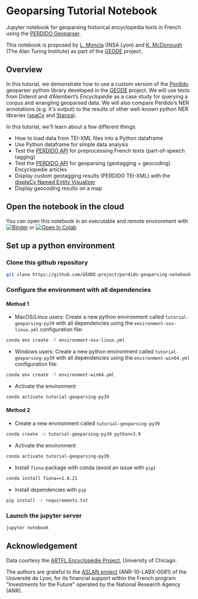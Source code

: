 # Geoparsing Tutorial Notebook

Jupyter notebook for geoparsing historical encyclopedia texts in French using the [PERDIDO Geoparser](https://github.com/ludovicmoncla/perdido). 

This notebook is proposed by [L. Moncla](https://ludovicmoncla.github.io/) (INSA Lyon) and [K. McDonough](https://www.turing.ac.uk/people/researchers/katherine-mcdonough) (The Alan Turing Institute) as part of the [GEODE](https://geode-project.github.io/) project.

## Overview

In this tutorial, we demonstrate how to use a custom version of the [Perdido](https://github.com/ludovicmoncla/perdido) geoparser python library developed in the [GEODE](https://geode-project.github.io) project.
We will use texts from Diderot and d’Alembert’s *Encyclopédie* as a case study for querying a corpus and wrangling geoparsed data. We will also compare Perdido’s NER annotations (e.g. it's output) to the results of other well-known python NER libraries ([spaCy](https://spacy.io) and [Stanza](https://stanfordnlp.github.io/stanza/index.html)).



In this tutorial, we'll learn about a few different things.

- How to load data from TEI-XML files into a Python dataframe
- Use Python dataframe for simple data analysis
- Test the [PERDIDO API](http://erig.univ-pau.fr/PERDIDO/api.jsp) for preprocessing French texts (part-of-speech tagging)
- Test the [PERDIDO API](http://erig.univ-pau.fr/PERDIDO/api.jsp) for geoparsing (geotagging + geocoding) Encyclopedie articles
- Display custom geotagging results (PERDIDO TEI-XML) with the [displaCy Named Entity Visualizer](https://spacy.io/usage/visualizers)
- Display geocoding results on a map

## Open the notebook in the cloud

You can open this notebook in an executable and remote environment with [![Binder](https://mybinder.org/badge_logo.svg)](https://mybinder.org/v2/gh/GEODE-project/perdido-geoparsing-notebook/master?filepath=Tutorial-geoparsing.ipynb) or [![Open In Colab](https://colab.research.google.com/assets/colab-badge.svg)](https://colab.research.google.com/github/GEODE-project/perdido-geoparsing-notebook/blob/master/Tutorial-geoparsing.ipynb)



## Set up a python environment


### Clone this github repository

```bash
git clone https://github.com/GEODE-project/perdido-geoparsing-notebook.git
```


### Configure the environment with all dependencies

#### Method 1


* MacOS/Linux users: Create a new python environment called `tutorial-geoparsing-py39` with all dependencies using the `environment-osx-linux.yml` configuration file:

```bash
conda env create -f environment-osx-linux.yml
```

* Windows users: Create a new python environment called `tutorial-geoparsing-py39` with all dependencies using the `environment-win64.yml` configuration file:

```bash
conda env create -f environment-win64.yml
```

* Activate the environment

```bash
conda activate tutorial-geoparsing-py39
```

#### Method 2

* Create a new environment called `tutorial-geoparsing-py39`

```bash
conda create -n tutorial-geoparsing-py39 python=3.9
```

* Activate the environment

```bash
conda activate tutorial-geoparsing-py39
```

* Install  `fiona` package with conda (avoid an issue with `pip`)

```bash
conda install fiona==1.8.21
```

* Install dependencies with `pip`

```bash
pip install -r requirements.txt
```


### Launch the jupyter server

```bash
jupyter notebook
```



## Acknowledgement

Data courtesy the [ARTFL Encyclopédie Project](https://artfl-project.uchicago.edu/), University of Chicago.

The authors are grateful to the [ASLAN project](https://aslan.universite-lyon.fr/) (ANR-10-LABX-0081) of the Université de Lyon, for its financial support within the French program "Investments for the Future" operated by the National Research Agency (ANR).
